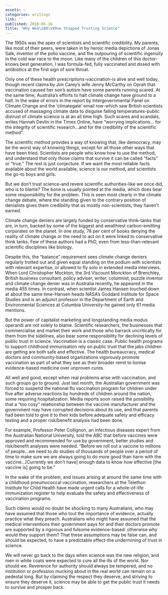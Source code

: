 ```yaml
---
assets: ~
categories: writings
link: ''
published: 2010-05-16
title: "Why Weâ\x80\x99ve Stopped Trusting Science"
---
```

The 1950s was the apex of scientists and scientific credibility. My
parents, like most of their peers, were taken in by heroic media
depictions of Jonas Salk, inventor of the polio vaccine, and the
outpouring of scientific ingenuity in the cold war race to the moon.
Like many of the children of this doctor-knows best generation, I was
formula-fed, fully vaccinated and dosed with antibiotics at the first
sign of sore throat.

Only one of these health prescriptions-vaccination-is alive and well
today, though recent claims by Jim Carey’s wife Jenny McCarthy on Oprah
that vaccination caused her son’s autism have some parents running
scared. At the same time, Australia’s efforts to halt climate change
have ground to a halt. In the wake of errors in the report by
Intergovernmental Panel on Climate Change and the ‘climategate’ email
row-which saw British scientists accused of massaging climate data to
disguise falling temperatures-public distrust of climate science is at
an all time high. Such scares and scandals, writes Hannah Devlin in the
Times Online, have “worrying implications… for the integrity of
scientific research…and for the credibility of the scientific method”.

The scientific method provides a way of knowing that, like democracy,
may be the worst way of knowing things, except for all those other ways
that have been tried. Scientists are people who know how to use the
method, and understand that only those claims that survive it can be
called “facts” or “true.” The rest is just conjecture. If we want the
most reliable facts available about the world available, science is our
method, and scientists the go-to boys and girls.

But we don’t trust science-and revere scientific authorities-like we
once did, who is to blame? The bone is usually pointed at the media,
which does bear some responsibility for the problem. This is seen most
clearly in the climate change debate, where the standing given to the
contrary position of denialists gives them credibility that as mostly
non-scientists, they haven’t earned.

Climate change deniers are largely funded by conservative think-tanks
that are, in turn, backed by some of the biggest and wealthiest
carbon-emitting corporates on the planet. In one study, 78 per cent of
books denying the reality of climate change or the need to act on it
were linked to conservative think tanks. Few of these authors had a PhD,
even from less-than-relevant scientific disciplines like biology.

Despite this, the “balance” requirement sees climate change deniers
regularly trotted out and given equal standing on the podium with
scientists with relevant expertise, or allowed to fly solo in extended
media interviews. When Lord Christopher Mockton, the 3rd Viscount
Monckton of Brenchley, British business consultant, policy adviser,
writer, columnist, puzzle inventor and climate change denier was in
Australia recently, he appeared in the media 455 times. In contrast,
when scientist James Hansen touched down at about the same time-Hansen
heads NASA’s Goddard Institute for Space Studies and is an adjunct
professor in the Department of Earth and Environmental Sciences at
Columbia University-he gained only 61 media mentions.

But the power of capitalist marketing and longstanding media modus
operandi are not solely to blame. Scientific researchers, the businesses
that commercialise and market their work and those who barrack
uncritically for them from the sidelines, also bear some responsibility
for declining levels of public trust in science. Vaccination is a
classic case. Public health programs to support childhood immunisation
rely on public trust that the jabs children are getting are both safe
and effective. The health bureaucracy, medical doctors and
community-based organizations vigorously promote vaccination as part of
what they see as their broader remit to lionise evidence-based medicine
over unproven cures.

All well and good, except when real problems arise with vaccination, and
such groups go to ground. Just last month, the Australian government was
forced to suspend the national flu vaccination program for children
under five after adverse reactions by hundreds of children around the
nation, some requiring hospitalization. Media reports soon raised the
possibility that a “too cosy” relationship between the vaccine
manufacturer and the government may have corrupted decisions about its
use, and that parents had been told to give it to their kids before
adequate safety and efficacy testing and a proper risk/benefit analysis
had been done.

For example, Professor Peter Collignon, an infectious diseases expert
from the Australian National University, told the ABC that before
vaccines were approved and recommended for use by government, better
studies and risk/benefit analyses were needed. “Before we roll out a
vaccine to millions of people…we need to do studies of thousands of
people over a period of time to make sure we are always going to do more
good than harm with the vaccine…[Currently we don’t have] enough data to
know how effective [the vaccine is] going to be.”

In the wake of the problem, and issues arising at around the same time
with a childhood pneumococcal vaccination, researchers at the Telethon
Institute for Child Health have made urgent calls for a whole-of-life
immunization register to help evaluate the safety and effectiveness of
vaccination programs.

Such claims would no doubt be shocking to many Australians, who may have
assumed that those who tout the importance of evidence, actually
practice what they preach. Australians who might have assumed that the
medical interventions their government pays for and their doctors
promote are supported by a rigorous and fulsome evidence-based:
otherwise why would they support them? That these assumptions may be
false can, and should be expected, to have a predictable effect-the
undermining of trust in science.

We will never go back to the days when science was the new religion, and
men in white coats were expected to cure all the ills of the world. Nor
should we. Reverence for authority should always be tempered, and no
institution or profession mucking about in the real world can remain on
a pedestal long. But by claiming the respect they deserve, and striving
to ensure they deserve it, science may be able to get the public trust
it needs to survive and prosper back.